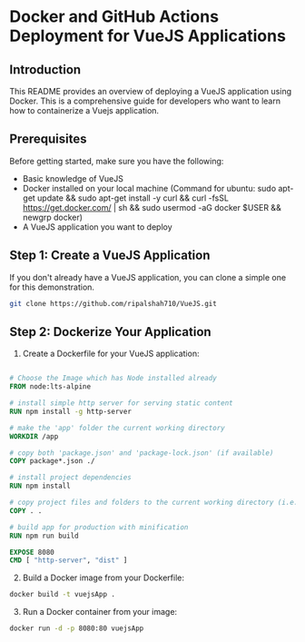 # Docker and GitHub Actions Deployment for VueJS Applications

## Introduction

This README provides an overview of deploying a VueJS application using Docker. This is a comprehensive guide for developers who want to learn how to containerize a Vuejs application.

## Prerequisites

Before getting started, make sure you have the following:

- Basic knowledge of VueJS
- Docker installed on your local machine (Command for ubuntu: sudo apt-get update && sudo apt-get install -y curl && curl -fsSL https://get.docker.com/ | sh && sudo usermod -aG docker $USER && newgrp docker)
- A VueJS application you want to deploy

## Step 1: Create a VueJS Application

If you don't already have a VueJS application, you can clone a simple one for this demonstration.

```bash
git clone https://github.com/ripalshah710/VueJS.git
```

## Step 2: Dockerize Your Application

1. Create a Dockerfile for your VueJS application:

```Dockerfile

# Choose the Image which has Node installed already
FROM node:lts-alpine

# install simple http server for serving static content
RUN npm install -g http-server

# make the 'app' folder the current working directory
WORKDIR /app

# copy both 'package.json' and 'package-lock.json' (if available)
COPY package*.json ./

# install project dependencies
RUN npm install

# copy project files and folders to the current working directory (i.e. 'app' folder)
COPY . .

# build app for production with minification
RUN npm run build

EXPOSE 8080
CMD [ "http-server", "dist" ]
```

2. Build a Docker image from your Dockerfile:

```bash
docker build -t vuejsApp .
```

3. Run a Docker container from your image:

```bash
docker run -d -p 8080:80 vuejsApp
```
